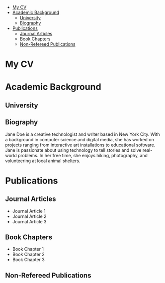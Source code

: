 - [My CV](#my-cv)
- [Academic Background](#academic-background)
  - [University](#university)
  - [Biography](#biography)
- [Publications](#publications)
  - [Journal Articles](#journal-articles)
  - [Book Chapters](#book-chapters)
  - [Non-Refereed Publications](#non-refereed-publications)

# My CV
# Academic Background
## University
## Biography
Jane Doe is a creative technologist and writer based in New York City. With a background in computer science and digital media, she has worked on projects ranging from interactive art installations to educational software. Jane is passionate about using technology to tell stories and solve real-world problems. In her free time, she enjoys hiking, photography, and volunteering at local animal shelters.
# Publications
## Journal Articles
- Journal Article 1
- Journal Article 2
- Journal Article 3
## Book Chapters
- Book Chapter 1
- Book Chapter 2
- Book Chapter 3
## Non-Refereed Publications